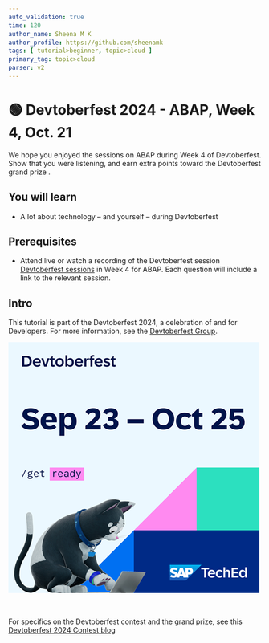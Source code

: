 ```yaml
---
auto_validation: true
time: 120
author_name: Sheena M K
author_profile: https://github.com/sheenamk
tags: [ tutorial>beginner, topic>cloud ]
primary_tag: topic>cloud
parser: v2
---
```


# 🟢 Devtoberfest 2024 - ABAP, Week 4, Oct. 21
<!-- description --> We hope you enjoyed the sessions on ABAP during Week 4 of Devtoberfest. Show that you were listening, and earn extra points toward the Devtoberfest grand prize . 
 
## You will learn
- A lot about technology – and yourself – during Devtoberfest

## Prerequisites
- Attend live or watch a recording of the Devtoberfest session [Devtoberfest sessions](https://community.sap.com/t5/devtoberfest/eb-p/devtoberfest-events) in Week 4 for ABAP. Each question will include a link to the relevant session. 

## Intro
This tutorial is part of the Devtoberfest 2024, a celebration of and for Developers. For more information, see the [Devtoberfest Group](https://groups.community.sap.com/t5/devtoberfest/gh-p/Devtoberfest).

![Devtoberfest](promo-image-kasimir-square.png)

&nbsp;

For specifics on the Devtoberfest contest and the grand prize, see this [Devtoberfest 2024 Contest blog](https://community.sap.com/t5/devtoberfest-blog-posts/devtoberfest-2024-contest/ba-p/13781593)

&nbsp;

<!--

### Question 1 

Attend live or watch a recording of [🟢 Overview of Reuse Services in ABAP Cloud                                                ](https://www.youtube.com/watch?v=PmKor6vasxM). 

<iframe width="560" height="315" src="https://www.youtube.com/embed/PmKor6vasxM" frameborder="0" allowfullscreen></iframe>

### Question 2 

Attend live or watch a recording of [🟢 ABAP Development Tools - News and  Roadmap                                              ](https://www.youtube.com/watch?v=HQPXI1Ba-Gk). 

<iframe width="560" height="315" src="https://www.youtube.com/embed/HQPXI1Ba-Gk" frameborder="0" allowfullscreen></iframe>

### Question 3 

Attend live or watch a recording of [🟢 DevOps with SAP BTP ABAP Environment                                                    ](https://www.youtube.com/watch?v=CIPDvO6hxAo). 

<iframe width="560" height="315" src="https://www.youtube.com/embed/CIPDvO6hxAo" frameborder="0" allowfullscreen></iframe>

### Question 4 

Attend live or watch a recording of [🟢 SAP Business Client & SAP GUI - The Journey Continues                                   ](https://www.youtube.com/watch?v=Ihxl85uXrjc). 

<iframe width="560" height="315" src="https://www.youtube.com/embed/Ihxl85uXrjc" frameborder="0" allowfullscreen></iframe>

### Question 5 

Attend live or watch a recording of [🟢 Revolutionize SAP BTP Extensions with AWS SDK for ABAP to implement a Clean Core Strategy](https://www.youtube.com/watch?v=Ihxl85uXrjc). 

<iframe width="560" height="315" src="https://www.youtube.com/embed/Ihxl85uXrjc" frameborder="0" allowfullscreen></iframe>
-->
